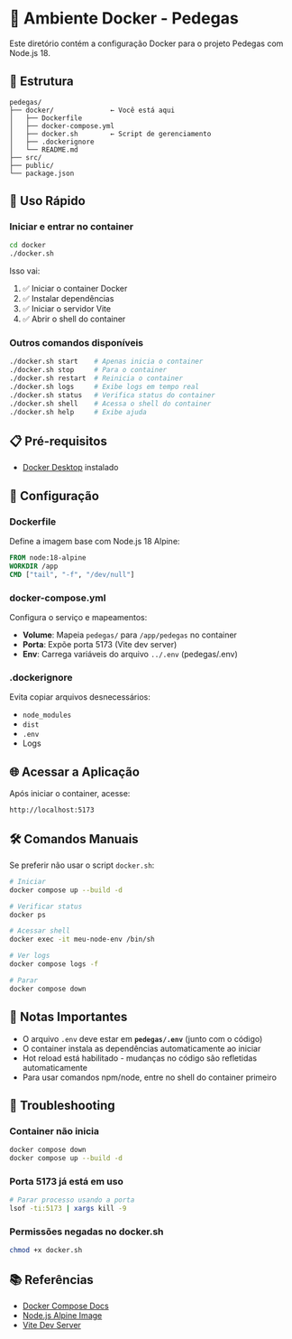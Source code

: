 # 🐳 Ambiente Docker - Pedegas

Este diretório contém a configuração Docker para o projeto Pedegas com Node.js 18.

## 📁 Estrutura

```
pedegas/
├── docker/              ← Você está aqui
│   ├── Dockerfile
│   ├── docker-compose.yml
│   ├── docker.sh        ← Script de gerenciamento
│   ├── .dockerignore
│   └── README.md
├── src/
├── public/
└── package.json
```

## 🚀 Uso Rápido

### Iniciar e entrar no container
```bash
cd docker
./docker.sh
```

Isso vai:
1. ✅ Iniciar o container Docker
2. ✅ Instalar dependências
3. ✅ Iniciar o servidor Vite
4. ✅ Abrir o shell do container

### Outros comandos disponíveis

```bash
./docker.sh start    # Apenas inicia o container
./docker.sh stop     # Para o container
./docker.sh restart  # Reinicia o container
./docker.sh logs     # Exibe logs em tempo real
./docker.sh status   # Verifica status do container
./docker.sh shell    # Acessa o shell do container
./docker.sh help     # Exibe ajuda
```

## 📋 Pré-requisitos

- [Docker Desktop](https://www.docker.com/products/docker-desktop) instalado

## 🔧 Configuração

### Dockerfile
Define a imagem base com Node.js 18 Alpine:
```dockerfile
FROM node:18-alpine
WORKDIR /app
CMD ["tail", "-f", "/dev/null"]
```

### docker-compose.yml
Configura o serviço e mapeamentos:
- **Volume**: Mapeia `pedegas/` para `/app/pedegas` no container
- **Porta**: Expõe porta 5173 (Vite dev server)
- **Env**: Carrega variáveis do arquivo `../.env` (pedegas/.env)

### .dockerignore
Evita copiar arquivos desnecessários:
- `node_modules`
- `dist`
- `.env`
- Logs

## 🌐 Acessar a Aplicação

Após iniciar o container, acesse:
```
http://localhost:5173
```

## 🛠️ Comandos Manuais

Se preferir não usar o script `docker.sh`:

```bash
# Iniciar
docker compose up --build -d

# Verificar status
docker ps

# Acessar shell
docker exec -it meu-node-env /bin/sh

# Ver logs
docker compose logs -f

# Parar
docker compose down
```

## 📝 Notas Importantes

- O arquivo `.env` deve estar em **`pedegas/.env`** (junto com o código)
- O container instala as dependências automaticamente ao iniciar
- Hot reload está habilitado - mudanças no código são refletidas automaticamente
- Para usar comandos npm/node, entre no shell do container primeiro

## 🐛 Troubleshooting

### Container não inicia
```bash
docker compose down
docker compose up --build -d
```

### Porta 5173 já está em uso
```bash
# Parar processo usando a porta
lsof -ti:5173 | xargs kill -9
```

### Permissões negadas no docker.sh
```bash
chmod +x docker.sh
```

## 📚 Referências

- [Docker Compose Docs](https://docs.docker.com/compose/)
- [Node.js Alpine Image](https://hub.docker.com/_/node)
- [Vite Dev Server](https://vitejs.dev/config/server-options.html)
